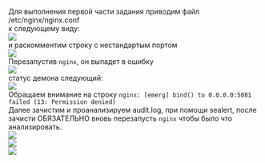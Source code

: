 Для выполнения первой части задания приводим файл /etc/nginx/nginx.conf  
к следующему виду:  
![](https://github.com/dbudakov/11.SELinux/blob/master/images/main/main_nginx.conf.png)  
и раскомментим строку с нестандартым портом  
![](https://github.com/dbudakov/11.SELinux/blob/master/images/1.1/nginx.conf_1.png)  
Перезапустив `nginx`, он выпадет в ошибку  
![](https://github.com/dbudakov/11.SELinux/blob/master/images/1.1/restart_nginx_1.png)  
статус демона следующий:  
![](https://github.com/dbudakov/11.SELinux/blob/master/images/1.1/status%20nginx%201.png)  
Обращаем внимание на строку `nginx: [emerg] bind() to 0.0.0.0:5081 failed (13: Permission denied)`  
Далее зачистим и проанализируем audit.log, при помощи sealert, после зачисти ОБЯЗАТЕЛЬНО вновь перезапусть `nginx` чтобы было что анализировать.  
![](https://github.com/dbudakov/11.SELinux/blob/master/images/main/%3Eaudit.log.png)  
![](https://github.com/dbudakov/11.SELinux/blob/master/images/1.1/restart_nginx_1.png)  
![](https://github.com/dbudakov/11.SELinux/blob/master/images/main/sealert.png)  
